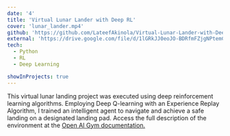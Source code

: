 ```yaml
---
date: '4'
title: 'Virtual Lunar Lander with Deep RL'
cover: 'lunar_lander.mp4'
github: 'https://github.com/LateefAkinola/Virtual-Lunar-Lander-with-Deep-Reinforcement-Learning'
external: 'https://drive.google.com/file/d/1lGRkJJ0eoJO-BDRfmFZjgNPtemC6tr-P/view'
tech:
  - Python
  - RL
  - Deep Learning

showInProjects: true
---
```


This virtual lunar landing project was executed using deep reinforcement learning algorithms. Employing Deep Q-learning with an Experience Replay Algorithm, I trained an intelligent agent to navigate and achieve a safe landing on a designated landing pad. Access the full description of the environment at the [Open AI Gym documentation.](https://www.gymlibrary.dev/environments/box2d/lunar_lander/)